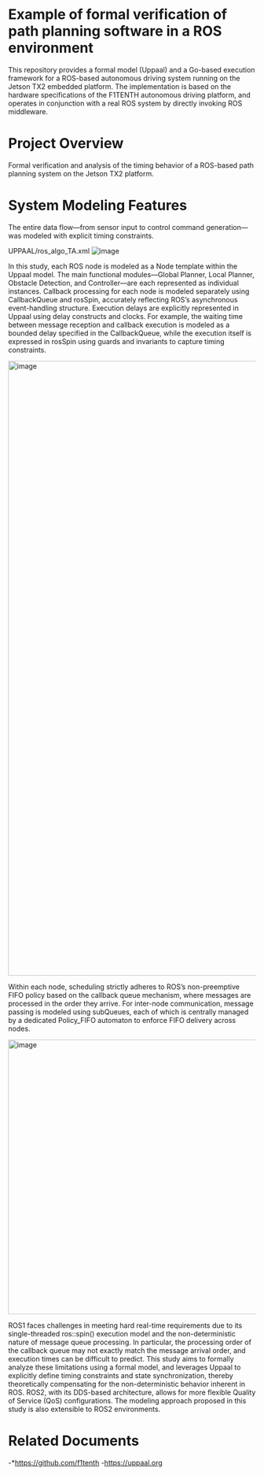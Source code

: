 # Example of formal verification of path planning software in a ROS environment 
This repository provides a formal model (Uppaal) and a Go-based execution framework for a ROS-based autonomous driving system running on the Jetson TX2 embedded platform.
The implementation is based on the hardware specifications of the F1TENTH autonomous driving platform, and operates in conjunction with a real ROS system by directly invoking ROS middleware.

# Project Overview
Formal verification and analysis of the timing behavior of a ROS-based path planning system on the Jetson TX2 platform.

# System Modeling Features
The entire data flow—from sensor input to control command generation—was modeled with explicit timing constraints.

UPPAAL/ros_algo_TA.xml
![image](https://github.com/user-attachments/assets/2a4b22c8-a8b8-4d5d-bef5-f93cb3cd5867)

In this study, each ROS node is modeled as a Node template within the Uppaal model. The main functional modules—Global Planner, Local Planner, Obstacle Detection, and Controller—are each represented as individual instances.
Callback processing for each node is modeled separately using CallbackQueue and rosSpin, accurately reflecting ROS’s asynchronous event-handling structure.
Execution delays are explicitly represented in Uppaal using delay constructs and clocks. For example, the waiting time between message reception and callback execution is modeled as a bounded delay specified in the CallbackQueue, while the execution itself is expressed in rosSpin using guards and invariants to capture timing constraints.

<img width="2323" height="1249" alt="image" src="https://github.com/user-attachments/assets/dfd73192-0d94-4015-bd24-5458257a02be" />

Within each node, scheduling strictly adheres to ROS’s non-preemptive FIFO policy based on the callback queue mechanism, where messages are processed in the order they arrive.
For inter-node communication, message passing is modeled using subQueues, each of which is centrally managed by a dedicated Policy_FIFO automaton to enforce FIFO delivery across nodes.

<img width="881" height="558" alt="image" src="https://github.com/user-attachments/assets/64aeee66-de35-40ce-8be5-47b991a75172" />


ROS1 faces challenges in meeting hard real-time requirements due to its single-threaded ros::spin() execution model and the non-deterministic nature of message queue processing.
In particular, the processing order of the callback queue may not exactly match the message arrival order, and execution times can be difficult to predict.
This study aims to formally analyze these limitations using a formal model, and leverages Uppaal to explicitly define timing constraints and state synchronization, thereby theoretically compensating for the non-deterministic behavior inherent in ROS.
ROS2, with its DDS-based architecture, allows for more flexible Quality of Service (QoS) configurations.
The modeling approach proposed in this study is also extensible to ROS2 environments.

# Related Documents
-*https://github.com/f1tenth
-https://uppaal.org
